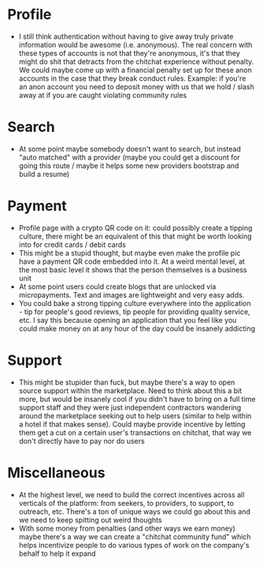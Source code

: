 # Profile
- I still think authentication without having to give away truly private information would be awesome (i.e. anonymous). The real concern with these types of accounts is not that they're anonymous, it's that they might do shit that detracts from the chitchat experience without penalty. We could maybe come up with a financial penalty set up for these anon accounts in the case that they break conduct rules. Example: if you're an anon account you need to deposit money with us that we hold / slash away at if you are caught violating community rules

# Search
- At some point maybe somebody doesn't want to search, but instead "auto matched" with a provider (maybe you could get a discount for going this route / maybe it helps some new providers bootstrap and build a resume)

# Payment
- Profile page with a crypto QR code on it: could possibly create a tipping culture, there might be an equivalent of this that might be worth looking into for credit cards / debit cards
- This might be a stupid thought, but maybe even make the profile pic have a payment QR code embedded into it. At a weird mental level, at the most basic level it shows that the person themselves is a business unit
- At some point users could create blogs that are unlocked via micropayments. Text and images are lightweight and very easy adds. 
- You could bake a strong tipping culture everywhere into the application - tip for people's good reviews, tip people for providing quality service, etc. I say this because opening an application that you feel like you could make money on at any hour of the day could be insanely addicting

# Support 
- This might be stupider than fuck, but maybe there's a way to open source support within the marketplace. Need to think about this a bit more, but would be insanely cool if you didn't have to bring on a full time support staff and they were just independent contractors wandering around the marketplace seeking out to help users (similar to help within a hotel if that makes sense). Could maybe provide incentive by letting them get a cut on a certain user's transactions on chitchat, that way we don't directly have to pay nor do users

# Miscellaneous
- At the highest level, we need to build the correct incentives across all verticals of the platform: from seekers, to providers, to support, to outreach, etc. There's a ton of unique ways we could go about this and we need to keep spitting out weird thoughts
- With some money from penalties (and other ways we earn money) maybe there's a way we can create a "chitchat community fund" which helps incentivize people to do various types of work on the company's behalf to help it expand